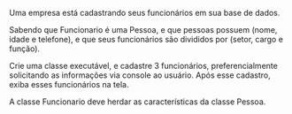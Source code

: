 Uma empresa está cadastrando seus funcionários em sua base de dados.

Sabendo que Funcionario é uma Pessoa, e que pessoas possuem (nome, idade e telefone), e que seus
funcionários são divididos por (setor, cargo e função).

Crie uma classe executável, e cadastre 3 funcionários, preferencialmente solicitando as informações via console ao usuário. Após esse
cadastro, exiba esses funcionários na tela.

A classe Funcionario deve herdar as características da classe Pessoa.